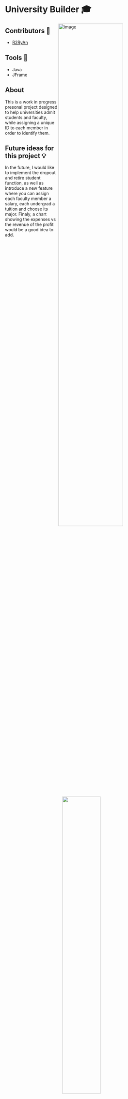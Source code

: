 # University Builder 🎓

<img align = Right width="65%" alt="image" src="https://github.com/R2RyAn/AddMeImages/blob/main/Univeristy%20Builder/UB_Home.png">


## Contributors 🤝
* [R2RyAn](https://github.com/R2RyAn)

## Tools 🔨
* Java
* JFrame

## About

This is a work in progress presonal project designed to help universities admit students and faculty, while assigning a unique ID to each member in order to identify them.

## Future ideas for this project 💡 
In the future, I would like to implement the dropout and retire student function, as well as introduce a new feature where you can assign each faculty member a salary, each undergrad a tuition and choose its major. Finaly, a chart showing the expenses vs the revenue of the profit would be a good idea to add.

<p align="center">
<img width="50%" src="https://github.com/R2RyAn/AddMeImages/blob/main/Univeristy%20Builder/UB_AddPage.png">
</p>


## Future improvments 🪄
* More information to display on the Member About Page.
* More secure database implementation 
* User logins
* Mobile implementation 

<br></br>

## Application functionality ⚙️
* Add a person
<img width="960" alt="image" src="https://github.com/R2RyAn/AddMeImages/blob/main/Univeristy%20Builder/UB_AddPage.png">

* Choose an position (Student, Faculty Member, Dean)
<img width="960" alt="image" src="https://github.com/R2RyAn/AddMeImages/blob/main/Univeristy%20Builder/UB_AddingPerson.png">

* Choose an image for the member(optional)
<img width="960" alt="image" src="https://github.com/R2RyAn/AddMeImages/blob/main/Univeristy%20Builder/UB_AddImage.png">

* Check a sorted list of all members of the university (Dean -> Faculty -> Student)
<img width="960" alt="image" src="https://github.com/R2RyAn/AddMeImages/blob/main/Univeristy%20Builder/UB_List.png">

* Check a sorted list of all members of the university (Dean -> Faculty -> Student)
<img width="960" alt="image" src="https://github.com/R2RyAn/AddMeImages/blob/main/Univeristy%20Builder/UB_List.png">

* Home page refreshes showing the number of members in each category next to the max number possible
<img width="960" alt="image" src="https://github.com/R2RyAn/AddMeImages/blob/main/Univeristy%20Builder/UB_RefreshHome.png">

* Window showing all the students information including the picture chosen ( Must click on the person in the list)
<img width="960" alt="image" src="https://github.com/R2RyAn/AddMeImages/blob/main/Univeristy%20Builder/UB_StudentInfo.png">

* Unique ID for each Univeristy Member
<img width="960" alt="image" src="https://github.com/R2RyAn/AddMeImages/blob/main/Univeristy%20Builder/UB_StudentInfoMay.png">

